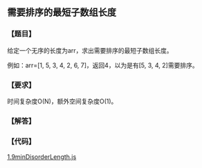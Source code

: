 ## 需要排序的最短子数组长度

### 【题目】
给定一个无序的长度为arr，求出需要排序的最短子数组长度。

例如：arr=[1, 5, 3, 4, 2, 6, 7]，返回4，以为是有[5, 3, 4, 2]需要排序。

### 【要求】
时间复杂度O(N)，额外空间复杂度O(1)。

### 【解答】


### 【代码】
[1.9minDisorderLength.js](../codes/1.9minDisorderLength.js)